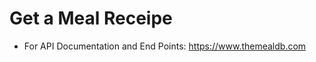 # Get a Meal Receipe

- For API Documentation and End Points: <a href="https://www.themealdb.com/api.php">https://www.themealdb.com</a>